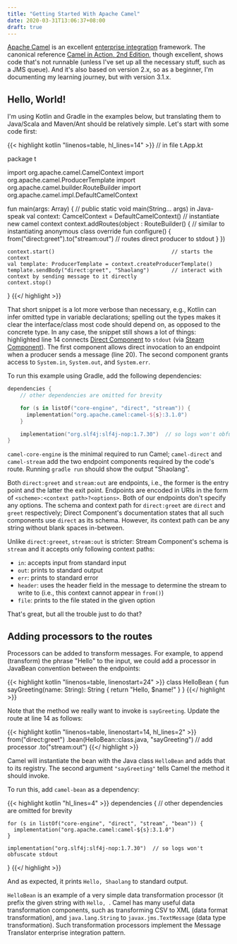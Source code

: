 ```yaml
---
title: "Getting Started With Apache Camel"
date: 2020-03-31T13:06:37+08:00
draft: true
---
```


[Apache Camel][camel] is an excellent [enterprise integration][ei]
framework. The canonical reference [Camel in Action, 2nd Edition][cia],
though excellent, shows code that's not runnable (unless I've set up
all the necessary stuff, such as a JMS queue). And it's also based
on version 2.x, so as a beginner, I'm documenting my learning journey,
but with version 3.1.x.

## Hello, World!

I'm using Kotlin and Gradle in the examples below, but translating them
to Java/Scala and Maven/Ant should be relatively simple. Let's start with
some code first:

{{< highlight kotlin "linenos=table, hl_lines=14" >}}
// in file t.App.kt

package t

import org.apache.camel.CamelContext
import org.apache.camel.ProducerTemplate
import org.apache.camel.builder.RouteBuilder
import org.apache.camel.impl.DefaultCamelContext

fun main(args: Array<String>) { // public static void main(String... args) in Java-speak
    val context: CamcelContext = DefaultCamelContext()  // instantiate new camel context
    context.addRoutes(object : RouteBuilder() {         // similar to instantiating anonymous class
        override fun configure() {
            from("direct:greet").to("stream:out")       // routes direct producer to stdout
        }
    })

    context.start()                                     // starts the context
    val template: ProducerTemplate = context.createProducerTemplate()
    template.sendBody("direct:greet", "Shaolang")       // interact with context by sending message to it directly
    context.stop()
}
{{</ highlight >}}


That short snippet is a lot more verbose than necessary, e.g., Kotlin can
infer omitted type in variable declarations; spelling out the types makes it
clear the interface/class most code should depend on, as opposed to the
concrete type. In any case, the snippet still
shows a lot of things: highlighted line 14 connects
[Direct Component][direct-comp] to `stdout` (via
[Steam Component][stream-comp]). The first component allows direct invocation
to an endpoint when a producer sends a message (line 20). The second
component grants access to `System.in`, `System.out`, and `System.err`.

To run this example using Gradle, add the following dependencies:

```kotlin
dependencies {
    // other dependencies are omitted for brevity

    for (s in listOf("core-engine", "direct", "stream")) {
      implementation("org.apache.camel:camel-${s}:3.1.0")
    }

    implementation("org.slf4j:slf4j-nop:1.7.30")  // so logs won't obfuscate stdout
}
```

`camel-core-engine` is the minimal required to run Camel; `camel-direct` and
`camel-stream` add the two endpoint components required by the code's route.
Running `gradle run` should show the output "Shaolang".

Both `direct:greet` and `stream:out` are endpoints, i.e., the former
is the entry point and the latter the exit point. Endpoints are encoded
in URIs in the form of `<scheme>:<context path>?<options>`. Both of our
endpoints don't specify any options. The schema and context path for
`direct:greet` are `direct` and `greet` respectively; Direct Component's
documentation states that all such components use `direct` as its schema.
However, its context path can be any string without blank spaces in-between.

Unlike `direct:greeet`, `stream:out` is stricter: Stream Component's schema
is `stream` and it accepts only following context paths:

* `in`: accepts input from standard input
* `out`: prints to standard output
* `err`: prints to standard error
* `header`: uses the header field in the message to determine the stream to
  write to (i.e., this context cannot appear in `from()`)
* `file`: prints to the file stated in the given option

That's great, but all the trouble just to do that?

## Adding processors to the routes

Processors can be added to transform messages. For example, to
append (transform) the phrase "Hello" to the input, we could add a processor
in JavaBean convention between the endpoints:

{{< highlight kotlin "linenos=table, linenostart=24" >}}
class HelloBean {
    fun sayGreeting(name: String): String {
        return "Hello, $name!"
    }
}
{{</ highlight >}}

Note that the method we really want to invoke is `sayGreeting`. Update the
route at line 14 as follows:

{{< highlight kotlin "linenos=table, linenostart=14, hl_lines=2" >}}
            from("direct:greet")
                .bean(HelloBean::class.java, "sayGreeting")   // add processor
                .to("stream:out")
{{</ highlight >}}

Camel will instantiate the bean with the Java class `HelloBean` and adds that
to its registry. The second argument `"sayGreeting"` tells Camel the method
it should invoke.

To run this, add `camel-bean` as a dependency:

{{< highlight kotlin "hl_lines=4" >}}
dependencies {
    // other dependencies are omitted for brevity

    for (s in listOf("core-engine", "direct", "stream", "bean")) {
      implementation("org.apache.camel:camel-${s}:3.1.0")
    }

    implementation("org.slf4j:slf4j-nop:1.7.30")  // so logs won't obfuscate stdout
}
{{</ highlight >}}

And as expected, it prints `Hello, Shaolang` to standard output.

`HelloBean` is an example of a very simple data transformation processor (it
prefix the given string with `Hello, `. Camel has many useful data
transformation components, such as transforming CSV to XML (data format
transformation), and `java.lang.String` to `javax.jms.TextMessage` (data
type transformation). Such transformation processors implement the Message
Translator enterprise integration pattern.

[ei]: https://en.wikipedia.org/wiki/Enterprise_integration
[camel]: https://camel.apache.org
[cia]: https://manning.com/books/camel-in-action-second-edition
[direct-comp]: https://camel.apache.org/components/latest/direct-component.html
[stream-comp]: https://camel.apache.org/components/latest/stream-component.html
